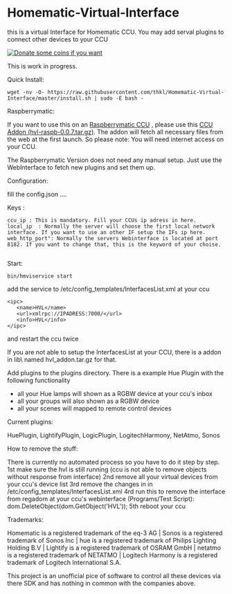 # Homematic-Virtual-Interface
this is a virtual Interface for Homematic CCU.
You may add serval plugins to connect other devices to your CCU

[![Donate some coins if you want](https://www.paypalobjects.com/en_US/i/btn/btn_donate_SM.gif)](https://www.paypal.com/cgi-bin/webscr?cmd=_s-xclick&hosted_button_id=EF3ZNY8CJMQZJ)


This is work in progress.


Quick Install:

 ```
wget -nv -O- https://raw.githubusercontent.com/thkl/Homematic-Virtual-Interface/master/install.sh | sudo -E bash -
 ```
Raspberrymatic:

If you want to use this on an <a href="https://github.com/jens-maus/RaspberryMatic">Raspberrymatic CCU</a> , please use this <a href="https://github.com/thkl/Homematic-Virtual-Interface/blob/master/raspberrymatic_installer/hvl-raspb-0.0.8.tar.gz">CCU Addon (hvl-raspb-0.0.7.tar.gz)</a>. The addon will fetch all necessary files from the web at the first launch. So please note: You will need internet access on your CCU.

The Raspberrymatic Version does not need any manual setup. Just use the WebInterface to fetch new plugins and set them up.


Configuration:


fill the config.json ....

Keys : 

 ```
ccu_ip : This is mandatory. Fill your CCUs ip adress in here.
local_ip  : Normally the server will choose the first local network interface. If you want to use an other IF setup the IFs ip here.
web_http_port": Normally the servers Webinterface is located at port 8182. If you want to change that, this is the keyword of your choise.


 ```


Start:

 ```
bin/hmviservice start
 ```



add the service to /etc/config_templates/InterfacesList.xml  at your ccu

 ```
 <ipc>
    <name>HVL</name>
    <url>xmlrpc://IPADRESS:7000/</url>
    <info>HVL</info>
 </ipc>
 ```
   
  
and restart the ccu twice


If you are not able to setup the InterfacesList at your CCU, there is a addon in lib\ named hvl_addon.tar.gz for that.


Add plugins to the plugins directory. There is a example Hue Plugin with the following functionality

* all your Hue lamps will shown as a RGBW device at your ccu's inbox
* all your groups will also shown as a RGBW device
* all your scenes will mapped to remote control devices


Current plugins:

HuePlugin, LightifyPlugin, LogicPlugin, LogitechHarmony, NetAtmo, Sonos

How to remove the stuff:

There is currently no automated process so you have to do it step by step.
1st make sure the hvl is still running (ccu is not able to remove objects without response from interface)
2nd remove all your virtual devices from your ccu's device list
3rd remove the changes in in /etc/config_templates/InterfacesList.xml
4rd run this to remove the interface from regadom at your ccu's webinterface (Programs/Test Script): dom.DeleteObject(dom.GetObject('HVL'));
5th reboot your ccu

Trademarks:

Homematic is a registered trademark of the eq-3 AG | Sonos is a registered trademark of Sonos Inc | hue is a registered trademark of Philips Lighting Holding B.V |  Lightify is a registered trademark of OSRAM GmbH | netatmo is a registered trademark of NETATMO | Logitech Harmony is a registered trademark of Logitech International S.A.

This project is an unofficial pice of software to control all these devices via there SDK and has nothing in common with the companies above.
